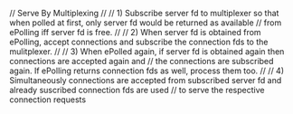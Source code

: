 // Serve By Multiplexing
//
// 1) Subscribe server fd to multiplexer so that when polled at first, only server fd would be returned as available
// from ePolling iff server fd is free.
//
// 2) When server fd is obtained from ePolling, accept connections and subscribe the connection fds to the mulitplexer.
//
// 3) When ePolled again, if server fd is obtained again then connections are accepted again and
// the connections are subscribed again. If ePolling returns connection fds as well, process them too.
//
// 4) Simultaneously connections are accepted from subscribed server fd and already suscribed connection fds are used
// to serve the respective connection requests
